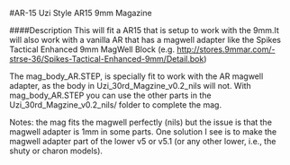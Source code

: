 #AR-15 Uzi Style AR15 9mm Magazine

####Description
This will fit a AR15 that is setup to work with the 9mm.It will also work with a vanilla AR that has a magwell adapter like the Spikes Tactical Enhanced 9mm MagWell Block (e.g. http://stores.9mmar.com/-strse-36/Spikes-Tactical-Enhanced-9mm/Detail.bok)


The mag_body_AR.STEP, is specially fit to work with the AR magwell adapter, as the body in Uzi_30rd_Magzine_v0.2_nils will not.  With mag_body_AR.STEP you can use the other parts in the Uzi_30rd_Magzine_v0.2_nils/ folder to complete the mag. 

Notes:  the mag fits the magwell perfectly (nils) but the issue is that the magwell adapter is 1mm in some parts.  One solution I see is to make the magwell adapter part of the lower v5 or v5.1 (or any other lower, i.e., the shuty or charon models).


